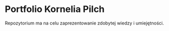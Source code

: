 # Portfolio Kornelia Pilch 
Repozytorium ma na celu zaprezentowanie zdobytej wiedzy i umiejętności. 
